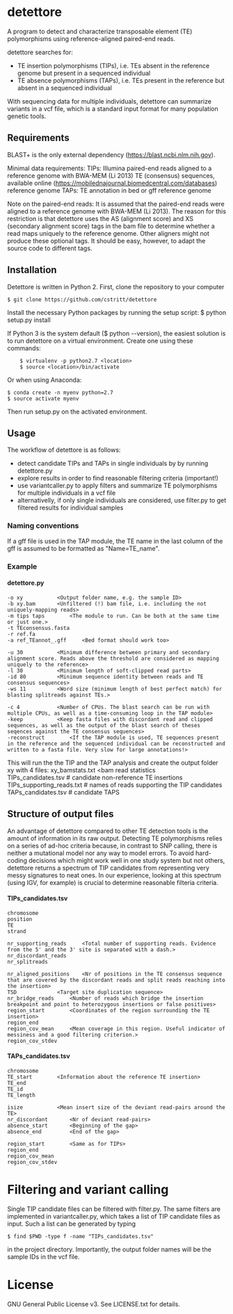 detettore
=========

A program to detect and characterize transposable element (TE) polymorphisms using
reference-aligned paired-end reads. 

detettore searches for:

- TE insertion polymorphisms (TIPs), i.e. TEs absent in the reference genome but present in a sequenced individual
- TE absence polymorphisms (TAPs), i.e. TEs present in the reference but absent in a sequenced individual

With sequencing data for multiple individuals, detettore can summarize variants in a vcf file, which is a standard input format for many population genetic tools. 


Requirements
------------

BLAST+ is the only external dependency (https://blast.ncbi.nlm.nih.gov).

Minimal data requirements:
	TIPs:
		Illumina paired-end reads aligned to a reference genome with BWA-MEM (Li 2013)
		TE (consensus) sequences, available online (https://mobilednajournal.biomedcentral.com/databases)
		reference genome
	TAPs:
		TE annotation in bed or gff
		reference genome

Note on the paired-end reads:
It is assumed that the paired-end reads were aligned to a reference genome with BWA-MEM (Li 2013). 
The reason for this restriction is that detettore uses the AS (alignment score) and XS (secondary alignment score) tags in the bam file to determine whether a read maps uniquely to the reference genome. Other aligners might not produce these optional tags. It should be easy, however, to adapt the source code to different tags.



Installation
------------

Detettore is written in Python 2. First, clone the repository to your computer
	
	$ git clone https://github.com/cstritt/detettore

Install the necessary Python packages by running the setup script:
    	$ python setup.py install


If Python 3 is the system default ($ python --version), the easiest solution is to run detettore on a virtual environment. Create one using these commands:

    	$ virtualenv -p python2.7 <location>
    	$ source <location>/bin/activate

Or when using Anaconda:
	
	$ conda create -n myenv python=2.7
	$ source activate myenv

Then run setup.py on the activated environment.



Usage
-----

The workflow of detettore is as follows:

- detect candidate TIPs and TAPs in single individuals by by running detettore.py 
- explore results in order to find reasonable filtering criteria (important!)
- use variantcaller.py to apply filters and summarize TE polymorphisms for multiple individuals in a vcf file
- alternativelly, if only single individuals are considered, use filter.py to get filtered results for individual samples

### Naming conventions
If a gff file is used in the TAP module, the TE name in the last column of the gff
is assumed to be formatted as "Name=TE_name".


### Example

#### detettore.py 
	-o xy 			<Output folder name, e.g. the sample ID>
  	-b xy.bam 		<Unfiltered (!) bam file, i.e. including the not uniquely-mapping reads>
  	-m tips taps 		<The module to run. Can be both at the same time or just one.>
  	-t TEconsensus.fasta	
  	-r ref.fa	
  	-a ref_TEannot_.gff 	<Bed format should work too>
  	
	-u 30 			<Minimum difference between primary and secondary alignment score. Reads above the threshold are considered as mapping uniquely to the reference>
  	-l 30 			<Minimum length of soft-clipped read parts>
  	-id 80 			<Minimum sequence identity between reads and TE consensus sequences>
	-ws 11          <Word size (minimum length of best perfect match) for blasting splitreads against TEs.>
	
	-c 4 			<Number of CPUs. The blast search can be run with multiple CPUs, as well as a time-consuming loop in the TAP module>
  	-keep 			<Keep fasta files with discordant read and clipped sequences, as well as the output of the blast search of theses seqences against the TE consensus sequences>
  	-reconstruct 		<If the TAP module is used, TE sequences present in the reference and the sequenced individual can be reconstructed and written to a fasta file. Very slow for large annotations!>


This will run the the TIP and the TAP analysis and create the output folder xy with 4 files:
xy_bamstats.txt	<bam read statistics	
TIPs_candidates.tsv		# candidate non-reference TE insertions
TIPs_supporting_reads.txt	# names of reads supporting the TIP candidates
TAPs_candidates.tsv		# candidate TAPS

	
	
Structure of output files
-------------------------

An advantage of detettore compared to other TE detection tools is the amount of information in its raw output. Detecting TE polymorphisms relies on a series of ad-hoc criteria because, in contrast to SNP calling, there is neither a mutational model nor any way to model errors. To avoid hard-coding decisions which might work well in one study system but not others, detettore returns a spectrum of TIP candidates from representing very messy signatures to neat ones. In our experience, looking at this spectrum (using IGV, for example) is crucial to determine reasonable filteria criteria.



#### TIPs_candidates.tsv
	chromosome
   	position
  	TE
  	strand		
  
  	nr_supporting_reads 	<Total number of supporting reads. Evidence from the 5' and the 3' site is separated with a dash.>
  	nr_discordant_reads
  	nr_splitreads
  
  	nr_aligned_positions	<Nr of positions in the TE consensus sequence that are covered by the discordant reads and split reads reaching into the insertion>
	TSD 			<Target site duplication sequence>
	nr_bridge_reads 	<Number of reads which bridge the insertion breakpoint and point to heterozygous insertions or false positives>
  	region_start		<Coordinates of the region surrounding the TE insertion>
  	region_end 
  	region_cov_mean 	<Mean coverage in this region. Useful indicator of messiness and a good filtering criterion.>
  	region_cov_stdev	



#### TAPs_candidates.tsv
	chromosome
  	TE_start 		<Information about the reference TE insertion>
  	TE_end
  	TE_id
  	TE_length

  	isize 			<Mean insert size of the deviant read-pairs around the TE>
  	nr_discordant 		<Nr of deviant read-pairs>
  	absence_start 		<Beginning of the gap>
  	absence_end 		<End of the gap>
  
  	region_start 		<Same as for TIPs>
  	region_end
  	region_cov_mean
  	region_cov_stdev



Filtering and variant calling
=============================

Single TIP candidate files can be filtered with filter.py. The same filters are implemented in variantcaller.py, which takes a list of TIP candidate
files as input. Such a list can be generated by typing 

	$ find $PWD -type f -name "TIPs_candidates.tsv"

in the project directory. Importantly, the output folder names will be the sample IDs in the vcf file.


License
=======
GNU General Public License v3. See LICENSE.txt for details.


